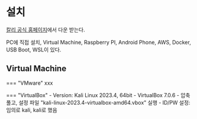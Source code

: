 # 설치

[칼리 공식 홈페이지](https://www.kali.org/)에서 다운 받는다.

PC에 직접 설치, Virtual Machine, Raspberry PI, Android Phone, AWS, Docker, USB Boot, WSL이 있다.


## Virtual Machine

=== "VMware"
    xxx

=== "VirtualBox"
    - Version: Kali Linux 2023.4, 64bit
    - VirtualBox 7.0.6
    - 압축풀고, 설정 파일 "kali-linux-2023.4-virtualbox-amd64.vbox" 실행
    - ID/PW 설정: 임의로 kali, kali로 했음



